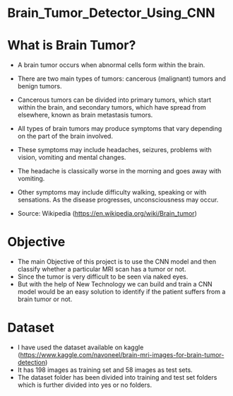 # Brain_Tumor_Detector_Using_CNN

# What is Brain Tumor?
* A brain tumor occurs when abnormal cells form within the brain. 
* There are two main types of tumors: cancerous (malignant) tumors and benign tumors. 
* Cancerous tumors can be divided into primary tumors, which start within the brain, and secondary tumors, which have spread from elsewhere, known as brain metastasis tumors. 
* All types of brain tumors may produce symptoms that vary depending on the part of the brain involved. 
* These symptoms may include headaches, seizures, problems with vision, vomiting and mental changes. 
* The headache is classically worse in the morning and goes away with vomiting. 
* Other symptoms may include difficulty walking, speaking or with sensations. As the disease progresses, unconsciousness may occur.

* Source: Wikipedia (https://en.wikipedia.org/wiki/Brain_tumor)

# Objective 
* The main Objective of this project is to use the CNN model and then classify whether a particular MRI scan has a tumor or not.
* Since the tumor is very difficult to be seen via naked eyes. 
* But with the help of New Technology we can build and train a CNN model would be an easy solution to identify if the patient suffers from a brain tumor or not.

# Dataset

* I have used the dataset available on kaggle (https://www.kaggle.com/navoneel/brain-mri-images-for-brain-tumor-detection)
* It has 198 images as training set and 58 images as test sets.
* The dataset folder has been divided into training and test set folders which is further divided into yes or no folders.

